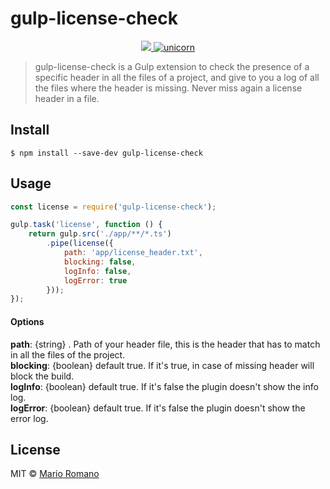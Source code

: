# gulp-license-check

<p align="center">
  <a title='Build Status' href="https://travis-ci.org/magemello/ci-alarm">
    <img src='https://travis-ci.org/magemello/gulp-license-check.svg?branch=master alt='travis Status' />
  </a>
  <a href='https://coveralls.io/github/magemello/gulp-license-check?branch=master>
    <img src='https://coveralls.io/repos/github/magemello/gulp-license-check/badge.svg?branch=master' alt='Coverage Status' />
  </a>
  <a href='https://www.youtube.com/watch?v=9auOCbH5Ns4'>
    <img src='https://img.shields.io/badge/unicorn-approved-ff69b4.svg' alt='unicorn' />
  </a>
</p>

> gulp-license-check is a Gulp extension to check the presence of a specific header in all the files of a project, and give to you a log of all the files where the header is missing. Never miss again a license header in a file.

## Install

```
$ npm install --save-dev gulp-license-check
```

## Usage

```js
const license = require('gulp-license-check');

gulp.task('license', function () {
    return gulp.src('./app/**/*.ts')
        .pipe(license({
            path: 'app/license_header.txt',
            blocking: false,
            logInfo: false,
            logError: true
        }));
});
```

#### Options

**path**: {string} . Path of your header file, this is the header that has to match in all the files of the project.<br />
**blocking**: {boolean} default true. If it's true, in case of missing header will block the build.<br />
**logInfo**: {boolean} default true. If it's false the plugin doesn't show the info log.<br />
**logError**: {boolean} default true. If it's false the plugin doesn't show the error log.<br />

## License

MIT © [Mario Romano](http://magemello.github.io/)

